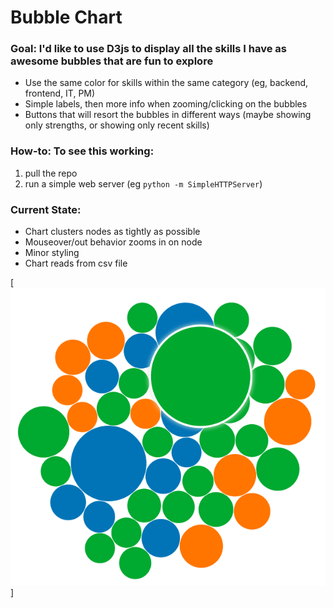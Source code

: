 # Bubble Chart

### Goal: I'd like to use D3js to display all the skills I have as awesome bubbles that are fun to explore

* Use the same color for skills within the same category (eg, backend, frontend, IT, PM)
* Simple labels, then more info when zooming/clicking on the bubbles
* Buttons that will resort the bubbles in different ways (maybe showing only strengths, or showing only recent skills)

### How-to: To see this working:

1. pull the repo
2. run a simple web server (eg `python -m SimpleHTTPServer`)

### Current State: 

* Chart clusters nodes as tightly as possible
* Mouseover/out behavior zooms in on node
* Minor styling
* Chart reads from csv file

[![screenshot](screenshot.png?raw=true)]